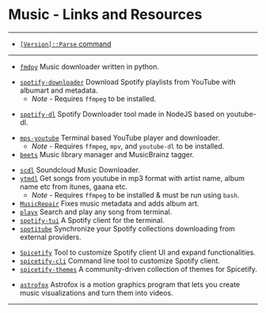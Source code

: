 # Music - Links and Resources

---

* [`[Version]::Parse` command](https://www.reddit.com/r/PowerShell/comments/ixw627/just_a_reminder_that_versionparse_exists/)

---

* [`fmdpy`](https://github.com/Liupold/fmdpy) Music downloader written in python.

[](.)

* [`spotify-downloader`](https://github.com/ritiek/spotify-downloader) Download Spotify playlists from YouTube with albumart and metadata.
  * *Note* - Requires `ffmpeg` to be installed.

[](.)

* [`spotify-dl`](https://github.com/SwapnilSoni1999/spotify-dl) Spotify Downloader tool made in NodeJS based on youtube-dl.

[](.)

* [`mps-youtube`](https://github.com/mps-youtube/mps-youtube) Terminal based YouTube player and downloader.
  * *Note* - Requires `ffmpeg`, `mpv`, and `youtube-dl` to be installed.
* [`beets`](https://github.com/beetbox/beets) Music library manager and MusicBrainz tagger.

[](.)

* [`scdl`](https://github.com/flyingrub/scdl) Soundcloud Music Downloader.
* [`ytmdl`](https://github.com/deepjyoti30/ytmdl) Get songs from youtube in mp3 format with artist name, album name etc from itunes, gaana etc.
  * *Note* - Requires `ffmpeg` to be installed & must be run using `bash`.
* [`MusicRepair`](https://github.com/kalbhor/MusicRepair) Fixes music metadata and adds album art.
* [`playx`](https://github.com/NISH1001/playx) Search and play any song from terminal.
* [`spotify-tui`](https://github.com/Rigellute/spotify-tui) A Spotify client for the terminal.
* [`spotitube`](https://github.com/streambinder/spotitube) Synchronize your Spotify collections downloading from external providers.

[](.)

* [`Spicetify`](https://github.com/khanhas/Spicetify) Tool to customize Spotify client UI and expand functionalities.
* [`spicetify-cli`](https://github.com/khanhas/spicetify-cli) Command line tool to customize Spotify client.
* [`spicetify-themes`](https://github.com/morpheusthewhite/spicetify-themes) A community-driven collection of themes for Spicetify.

[](.)

* [`astrofox`](https://github.com/astrofox-io/astrofox) Astrofox is a motion graphics program that lets you create music visualizations and turn them into videos.

---
